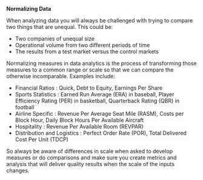 **Normalizing Data**

When analyzing data you will always be challenged with trying to compare two things that are unequal.  This could be:

- Two companies of unequal size
- Operational volume from two different periods of time
- The results from a test market versus the control markets

Normalizing measures in data analytics is the process of transforming those measures to a common range or scale so that we can compare the otherwise incomparable.  Examples include:

- Financial Ratios : Quick, Debt to Equity, Earnings Per Share
- Sports Statistics : Earned Run Average (ERA) in baseball, Player Efficiency Rating (PER) in basketball, Quarterback Rating (QBR) in football 
- Airline Specific :  Revenue Per Average Seat Mile (RASM), Costs per Block Hour, Daily Block Hours Per Available Aircraft
- Hospitality : Revenue Per Available Room (REVPAR)
- Distribution and Logistics : Perfect Order Rate (POR), Total Delivered Cost Per Unit (TDCP)

So always be aware of differences in scale when asked to develop measures or do comparisons and make sure you create metrics and analysis that will deliver quality results when the scale of the inputs changes. 
